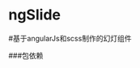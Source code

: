 ngSlide
=======

#基于angularJs和scss制作的幻灯组件

###包依赖
    <script src='js/jquery.js'>
    <script src='js/angular.js'>
    <script src='js/slider.js'>
###使用方法
    <div slider controller='yourcon' id='plugnid'>
        <li>
            <img src="imagesrc" alt="">
        </li>
        <li>
            <img src="imagesrc" alt="">
        </li>
        <li>
            <img src="imagesrc" alt="">
        </li>
        <li>
            <img src="imagesrc" alt="">
        </li>
    </div>
###SCSS调用
    @import "rowimg.scss";
    #plugnid{
      @include tibooslider($colpadding,$rowpadding,$slidewidth,$slideheight,$shadow,$font);
    } //$colpadding:列间距，$rowpadding:行间距,$slidewidth:幻灯宽度，$slideheight:幻灯高度,$shadow:是否开启底部阴影,$font:字体


